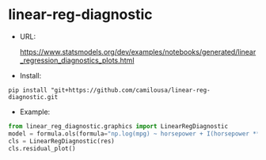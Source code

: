 # linear-reg-diagnostic
* URL:

  https://www.statsmodels.org/dev/examples/notebooks/generated/linear_regression_diagnostics_plots.html

* Install:
  
`pip install "git+https://github.com/camilousa/linear-reg-diagnostic.git`

* Example:
```python
from linear_reg_diagnostic.graphics import LinearRegDiagnostic
model = formula.ols(formula="np.log(mpg) ~ horsepower + I(horsepower ** 2)", data=df).fit()
cls = LinearRegDiagnostic(res)
cls.residual_plot()
```


